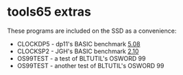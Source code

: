 # tools65 extras
These programs are included on the SSD as a convenience:

- CLOCKDP5 - dp11's BASIC benchmark [5.08](https://github.com/dp111/ClockSP5/releases/tag/5.08)
- CLOCKSP2 - JGH's BASIC benchmark [2.10](https://mdfs.net/Software/BBCBasic/Testing/)
- OS99TEST - a test of BLTUTIL's OSWORD 99
- OS99TEST - another test of BLTUTIL's OSWORD 99
